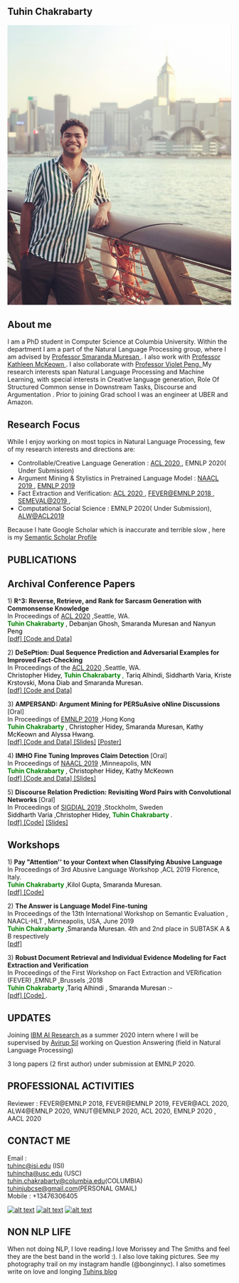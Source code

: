 ## Tuhin Chakrabarty

![Image](images/pic.png)

## About me
I am a PhD student in Computer Science at Columbia University. Within the department I am a part of the Natural Language Processing group, where I am advised by <a href="http://www.cs.columbia.edu/~smara/" title="Title"> Professor Smaranda Muresan </a>. I also work with <a href="http://www.cs.columbia.edu/~kathy/" title="Title"> Professor Kathleen McKeown </a>. I also collaborate with <a href="https://scholar.google.com/citations?user=XxRXvX0AAAAJ&hl=en" title="Title"> Professor Violet Peng. </a> My research interests span Natural Language Processing and Machine Learning, with special interests in Creative language generation, Role Of Structured Common sense in Downstream Tasks, Discourse and Argumentation . Prior to joining Grad school I was an engineer at UBER and Amazon.

## Research Focus

While I enjoy working on most topics in Natural Language Processing, few of my research interests and directions are:

- Controllable/Creative Language Generation : <a href="https://arxiv.org/pdf/2004.13248.pdf" title="Title"> ACL 2020 </a>, EMNLP 2020( Under Submission)
- Argument Mining & Stylistics in Pretrained Language Model : <a href="https://www.aclweb.org/anthology/N19-1054.pdf" title="Title">
NAACL 2019 </a>, <a href="https://www.aclweb.org/anthology/D19-1291.pdf" title="Title">
EMNLP 2019 </a>
- Fact Extraction and Verification: <a href="https://arxiv.org/pdf/2004.12864.pdf" title="Title"> ACL 2020 </a> , <a href="http://aclweb.org/anthology/W18-5521.pdf" title="Title"> FEVER@EMNLP 2018 </a> , <a href="https://www.aclweb.org/anthology/S19-2200.pdf" title="Title"> SEMEVAL@2019 </a>  ,
- Computational Social Science : EMNLP 2020( Under Submission), <a href="https://www.aclweb.org/anthology/W19-3508.pdf" title="Title"> ALW@ACL2019 </a>

Because I hate Google Scholar which is inaccurate and terrible slow , here is my <a href= https://www.semanticscholar.org/author/Tuhin-Chakrabarty/51448832 title="Title"> Semantic Scholar Profile </a>



## PUBLICATIONS

## Archival Conference Papers

<p> 1) <b> R^3: Reverse, Retrieve, and Rank for Sarcasm Generation with Commonsense Knowledge </b> <br>
 In Proceedings of <a href="https://acl2020.org/" title="Title"> <u>ACL 2020</u></a> ,Seattle, WA. <br> 
  <font color="green"> <b> Tuhin Chakrabarty </b> </font>, <font color="black">Debanjan Ghosh, Smaranda Muresan and Nanyun Peng </font><br> 
<a href="https://arxiv.org/pdf/2004.13248.pdf" title="Title">
[pdf] </a> 
<a href="https://github.com/tuhinjubcse/SarcasmGeneration-ACL2020" title="Title">
[Code and Data] </a></p>

<p> 2) <b> DeSePtion: Dual Sequence Prediction and Adversarial Examples for Improved Fact-Checking </b> <br>
 In Proceedings of the <a href="https://acl2020.org/" title="Title"> <u>ACL 2020</u></a> ,Seattle, WA. <br> 
 <font color="black">Christopher Hidey,</font> <font color="green"> <b> Tuhin Chakrabarty </b>,</font> <font color="black">Tariq Alhindi, Siddharth Varia, Kriste Krstovski, Mona Diab and Smaranda Muresan.</font><br> 
<a href="https://arxiv.org/pdf/2004.12864.pdf" title="Title">
[pdf] </a>
 <a href="https://github.com/tuhinjubcse/fever2-columbia" title="Title">
[Code and Data] </a></p>

<p> 3) <b> AMPERSAND: Argument Mining for PERSuAsive oNline Discussions </b> [Oral]<br>
  In Proceedings of <a href="https://www.emnlp-ijcnlp2019.org/" title="Title"> <u>EMNLP 2019</u></a> ,Hong Kong <br>
 <font color="green"><b> Tuhin Chakrabarty </b></font>, <font color="black">Christopher Hidey, Smaranda Muresan, Kathy McKeown and Alyssa Hwang.</font><br> 
 <a href="https://www.aclweb.org/anthology/D19-1291.pdf" title="Title">
[pdf] </a>
<a href="https://github.com/tuhinjubcse/AMPERSAND-EMNLP2019" title="Title">
[Code and Data] </a>
<a href="https://github.com/tuhinjubcse/tuhinjubcse.github.io/blob/master/AMPERSAND_%20Argument%20Mining%20for%20PERSuAsive%20oNline%20%20Discussions-SM.pdf" title="Title">
  [Slides]</a>
<a href="https://github.com/tuhinjubcse/tuhinjubcse.github.io/blob/master/NYAS_AMPERSAND.pdf" title="Title">
  [Poster]</a></p>

<p> 4) <b> IMHO Fine Tuning Improves Claim Detection</b> [Oral] <br>
In Proceedings of <a href="https://naacl2019.org/" title="Title"> <u>NAACL 2019</u></a> ,Minneapolis, MN <br>  
  <font color="green"><b> Tuhin Chakrabarty </b></font>, <font color="black">Christopher Hidey, Kathy McKeown</font><br>   
<a href="https://www.aclweb.org/anthology/N19-1054.pdf" title="Title">
[pdf] </a>
  <a href="https://github.com/tuhinjubcse/IMHO-NAACL2019" title="Title">
[Code and Data] </a>
<a href="https://github.com/tuhinjubcse/tuhinjubcse.github.io/blob/master/IMHO%20Fine-Tuning%20Improves%20Claim%20Detection%20.pdf" title="Title">
 [Slides] </a> 
</p>

<p> 5) <b> Discourse Relation Prediction: Revisiting Word Pairs with Convolutional Networks  </b> [Oral] <br>
  In Proceedings of <a href="https://sigdial.org/files/workshops/conference20/" title="Title"> <u>SIGDIAL 2019</u></a> ,Stockholm, Sweden <br> 
  <font color="black">Siddharth Varia  ,Christopher Hidey,</font> <font color="green"><b>Tuhin Chakrabarty </b></font>.<br> 
 <a href="https://www.aclweb.org/anthology/W19-5951.pdf" title="Title">
[pdf] </a>
<a href="https://github.com/siddharthvaria/WordPair-CNN" title="Title">
  [Code]</a>
<a href="http://www.cs.columbia.edu/~chidey/files/sigdial2019discourse.pdf" title="Title">
  [Slides]</a></p>



## Workshops



 <p> 1) <b> Pay "Attention'' to your Context when Classifying Abusive Language</b> <br>
In Proceedings of 3rd Abusive Language Workshop ,ACL 2019  Florence, Italy. <br>  
 <font color="green"> <b> Tuhin Chakrabarty </b> </font>,<font color="black">Kilol Gupta, Smaranda Muresan.</font> <br> 
 <a href="https://www.aclweb.org/anthology/W19-3508.pdf" title="Title">
[pdf] </a> <a href="https://github.com/tuhinjubcse/ALW3-ACL2019" title="Title">
[Code] </a> </p>

<p> 2) <b> The Answer is Language Model Fine-tuning </b> <br>
 In Proceedings of the 13th International Workshop on Semantic Evaluation , NAACL-HLT , Minneapolis, USA, June 2019  <br> 
  <font color="green"><b> Tuhin Chakrabarty </b></font> ,<font color="black">Smaranda Muresan.</font>   4th and 2nd place in SUBTASK A & B respectively <br> 
<a href="https://www.aclweb.org/anthology/S19-2200.pdf" title="Title">
[pdf] </a> </p>

<p> 3) <b>Robust Document Retrieval and Individual Evidence Modeling for Fact Extraction and Verification </b> <br>
 In Proceedings of the First Workshop on Fact Extraction and VERification (FEVER) ,EMNLP ,Brussels ,2018  <br> 
  <font color="green"><b> Tuhin Chakrabarty </b> </font> ,<font color="black">Tariq Alhindi , Smaranda Muresan </font> :- <br> <a href="http://aclweb.org/anthology/W18-5521.pdf" title="Title"> [pdf] </a> <a href="https://github.com/tuhinjubcse/FEVER-EMNLP" title="Title"> 
[Code] </a>.</p>


## UPDATES
Joining <a href="https://www.research.ibm.com/artificial-intelligence/" title="Title"> IBM AI Research </a> as a summer 2020 intern where I will be supervised by <a href="https://researcher.watson.ibm.com/researcher/view.php?person=us-avi" title="Title"> Avirup Sil</a> working on Question Answering (field in Natural Language Processing)

3 long papers (2 first author) under submission at EMNLP 2020.

## PROFESSIONAL ACTIVITIES
Reviewer : FEVER@EMNLP 2018, FEVER@EMNLP 2019, FEVER@ACL 2020, ALW4@EMNLP 2020, WNUT@EMNLP 2020, ACL 2020, EMNLP 2020 , AACL 2020


## CONTACT ME
Email : <br/>
tuhinc@isi.edu (ISI) <br/>
        tuhincha@usc.edu (USC)<br/>
        tuhin.chakrabarty@columbia.edu(COLUMBIA)<br/>
        tuhinjubcse@gmail.com(PERSONAL GMAIL) <br/>
Mobile : +13476306405
 
<!-- Please don't remove this: Grab your social icons from https://github.com/carlsednaoui/gitsocial -->

<!-- display the social media buttons in your README -->

[![alt text][1.1]][1]
[![alt text][2.1]][2]
[![alt text][6.1]][6]


<!-- links to social media icons -->
<!-- no need to change these -->

<!-- icons with padding -->

[1.1]: http://i.imgur.com/tXSoThF.png (twitter icon with padding)
[2.1]: http://i.imgur.com/P3YfQoD.png (facebook icon with padding)
[6.1]: http://i.imgur.com/0o48UoR.png (github icon with padding)

<!-- icons without padding -->

[1.2]: http://i.imgur.com/wWzX9uB.png (twitter icon without padding)
[2.2]: http://i.imgur.com/fep1WsG.png (facebook icon without padding)
[6.2]: http://i.imgur.com/9I6NRUm.png (github icon without padding)


<!-- links to your social media accounts -->
<!-- update these accordingly -->

[1]: https://twitter.com/Tuhin66978276
[2]: https://www.facebook.com/tuhin.chakrabarty
[6]: https://github.com/tuhinjubcse

<!-- Please don't remove this: Grab your social icons from https://github.com/carlsednaoui/gitsocial -->


## NON NLP LIFE
When not doing NLP, I love reading.I love Morissey and The Smiths and feel they are the best band in the world :). I also love taking pictures. See my photography trail on my instagram handle (@bonginnyc). I also  sometimes write on love and longing <a href="https://bonginnyc.blogspot.com" title="Title"> Tuhins blog </a>
